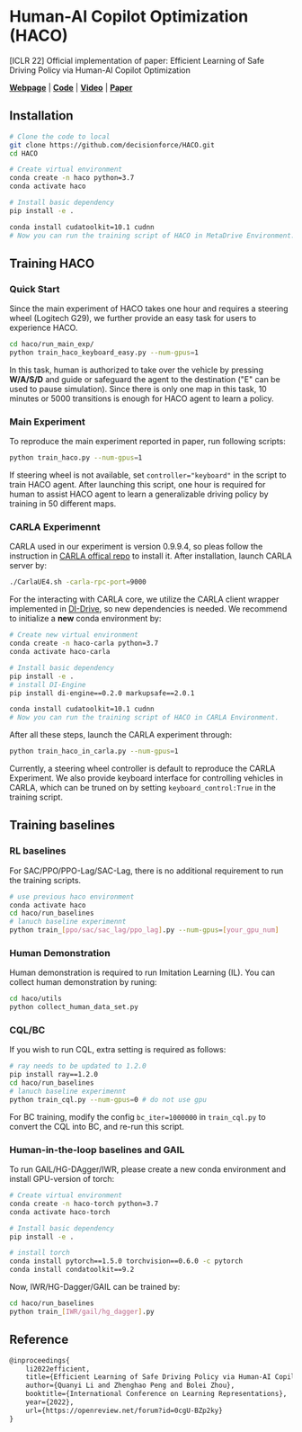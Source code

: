 # Human-AI Copilot Optimization (HACO)

[ICLR 22] Official implementation of paper: Efficient Learning of Safe Driving Policy via Human-AI Copilot Optimization

[**Webpage**](https://decisionforce.github.io/HACO/) | 
[**Code**](https://github.com/decisionforce/HACO) | 
[**Video**](https://decisionforce.github.io/HACO/#video) |
[**Paper**](https://openreview.net/pdf?id=0cgU-BZp2ky)


## Installation

```bash
# Clone the code to local
git clone https://github.com/decisionforce/HACO.git
cd HACO

# Create virtual environment
conda create -n haco python=3.7
conda activate haco

# Install basic dependency
pip install -e .

conda install cudatoolkit=10.1 cudnn
# Now you can run the training script of HACO in MetaDrive Environment.
```
## Training HACO

### Quick Start
Since the main experiment of HACO takes one hour and requires a steering wheel (Logitech G29), we further provide an 
easy task for users to experience HACO.
```bash
cd haco/run_main_exp/
python train_haco_keyboard_easy.py --num-gpus=1
```
In this task, human is authorized to take over the vehicle by pressing **W/A/S/D** and guide or safeguard the agent to 
the destination ("E" can be used to pause simulation). 
Since there is only one map in this task, 10 minutes or 5000 transitions is enough for HACO agent to learn a policy.

### Main Experiment
To reproduce the main experiment reported in paper, run following scripts:
```bash
python train_haco.py --num-gpus=1
```
If steering wheel is not available, set ```controller="keyboard"``` in the script to train HACO agent. After launching this script,
one hour is required for human to assist HACO agent to learn a generalizable driving policy by training in 50 different maps.

### CARLA Experimennt
CARLA used in our experiment is version 0.9.9.4, so pleas follow the instruction in 
[CARLA offical repo](https://github.com/carla-simulator/carla) to install it.
After installation, launch CARLA server by:
```bash
./CarlaUE4.sh -carla-rpc-port=9000 
```

For the interacting with CARLA core, we utilize the CARLA client wrapper implemented in [DI-Drive](https://github.com/opendilab/DI-drive), so new dependencies
is needed. We recommend to initialize a **new** conda environment by:
```bash
# Create new virtual environment
conda create -n haco-carla python=3.7
conda activate haco-carla

# Install basic dependency
pip install -e .
# install DI-Engine
pip install di-engine==0.2.0 markupsafe==2.0.1

conda install cudatoolkit=10.1 cudnn
# Now you can run the training script of HACO in CARLA Environment.
```
After all these steps, launch the CARLA experiment through:
```bash
python train_haco_in_carla.py --num-gpus=1
```
Currently, a steering wheel controller is default to reproduce the CARLA Experiment. 
We also provide keyboard interface for controlling vehicles in CARLA, which can be truned on by setting
```keyboard_control:True``` in the training script.


## Training baselines
### RL baselines 
For SAC/PPO/PPO-Lag/SAC-Lag, there is no additional requirement to run the training scripts. 
```bash
# use previous haco environment
conda activate haco  
cd haco/run_baselines
# lanuch baseline experimennt
python train_[ppo/sac/sac_lag/ppo_lag].py --num-gpus=[your_gpu_num]
```

### Human Demonstration
Human demonstration is required to run Imitation Learning (IL). You can collect human demonstration by runing:
```bash
cd haco/utils
python collect_human_data_set.py
```

### CQL/BC
If you wish to run CQL, extra setting is required as follows:
```bash
# ray needs to be updated to 1.2.0
pip install ray==1.2.0
cd haco/run_baselines
# lanuch baseline experimennt
python train_cql.py --num-gpus=0 # do not use gpu
```
For BC training, modify the config ```bc_iter=1000000``` in ```train_cql.py``` to convert the CQL into BC, and re-run this script.  

### Human-in-the-loop baselines and GAIL
To run GAIL/HG-DAgger/IWR, please create a new conda environment and install GPU-version of torch:
```bash
# Create virtual environment
conda create -n haco-torch python=3.7
conda activate haco-torch

# Install basic dependency
pip install -e .

# install torch
conda install pytorch==1.5.0 torchvision==0.6.0 -c pytorch
conda install condatoolkit==9.2
```
Now, IWR/HG-Dagger/GAIL can be trained by:
```bash
cd haco/run_baselines 
python train_[IWR/gail/hg_dagger].py
```




## Reference

```latex
@inproceedings{
    li2022efficient,
    title={Efficient Learning of Safe Driving Policy via Human-AI Copilot Optimization},
    author={Quanyi Li and Zhenghao Peng and Bolei Zhou},
    booktitle={International Conference on Learning Representations},
    year={2022},
    url={https://openreview.net/forum?id=0cgU-BZp2ky}
}
```


